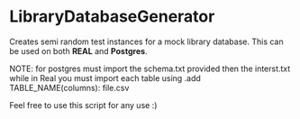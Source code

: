 <h1>LibraryDatabaseGenerator</h1>

<p>Creates semi random test instances for a mock library database. This can be used on both <b>REAL</b> and <b>Postgres</b>.</p>

<p>NOTE: for postgres must import the schema.txt provided then the interst.txt while in Real you must import each table using .add TABLE_NAME(columns): file.csv</p>

<p>Feel free to use this script for any use :) </p>
